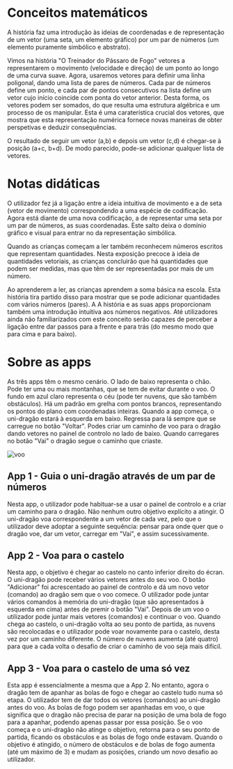 # Conceitos matemáticos
A história faz uma introdução às ideias de coordenadas e de representação de um vetor (uma seta, um elemento gráfico) por um par de números (um elemento puramente simbólico e abstrato).

Vimos na história "O Treinador do Pássaro de Fogo" vetores a representarem o movimento (velocidade e direção) de um ponto ao longo de uma curva suave. Agora, usaremos vetores para definir uma linha poligonal, dando uma lista de pares de números. Cada par de números define um ponto, e cada par de pontos consecutivos na lista define um vetor cujo início coincide com ponta do vetor anterior. Desta forma, os vetores podem ser somados, do que resulta uma estrutura algébrica e um processo de os manipular. Esta é uma caraterística crucial dos vetores, que mostra que esta representação numérica fornece  novas maneiras de obter perspetivas e deduzir consequências. 

O resultado de seguir um vetor (a,b) e depois um vetor (c,d) é chegar-se à posição (a+c, b+d). De modo parecido, pode-se adicionar qualquer lista de vetores.

# Notas didáticas

O utilizador fez já a ligação entre a ideia intuitiva de movimento e a de seta (vetor de movimento) correspondendo a uma espécie de codificação. Agora está diante de uma nova codificação, a de representar uma seta por um par de números, as suas coordenadas. Este salto deixa o domínio gráfico e visual para entrar no da representação simbólica.

Quando as crianças começam a ler também reconhecem  números escritos que representam quantidades. Nesta exposição precoce à ideia de quantidades vetoriais, as crianças concluirão que há quantidades que podem ser medidas, mas que têm de ser representadas por mais de um número.

Ao aprenderem a ler, as crianças aprendem a soma básica na escola. Esta história tira partido disso para mostrar que se pode adicionar quantidades com vários números (pares). A A história e as suas apps proporcionam também uma introdução intuitiva aos números negativos. Até utilizadores ainda não familiarizados com este conceito serão capazes de perceber a ligação entre dar passos para a frente e para trás (do mesmo modo que para cima e para baixo).

# Sobre as apps
As três apps têm o mesmo cenário. O lado de baixo representa o chão. Pode ter uma ou mais montanhas, que se tem de evitar durante o voo. O fundo em azul claro representa o céu (pode ter nuvens, que são também obstáculos). Há um padrão em grelha com pontos brancos, representando os pontos do plano com coordenadas inteiras. Quando a app começa, o uni-dragão estará à esquerda em baixo. Regressa para lá sempre que se carregue no botão "Voltar". Podes criar um caminho de voo para o dragão dando vetores no painel de controlo no lado de baixo. Quando carregares no botão "Vai" o dragão segue o caminho que criaste.

![voo](/stories/fire-2/img/_align-center_/voo.png)


## App 1 - Guia o uni-dragão através de um par de números

Nesta app, o utilizador pode habituar-se a usar o painel de controlo e a criar um caminho para o dragão. Não nenhum outro objetivo explícito a atingir. O uni-dragão voa correspondente a um vetor de cada vez, pelo que o utilizador deve adoptar a seguinte sequência: pensar para onde quer que o dragão voe, dar um vetor, carregar em "Vai", e assim sucessivamente.

## App 2 - Voa para o castelo

Nesta app, o objetivo é chegar ao castelo no canto inferior direito do écran. O uni-dragão pode receber vários vetores antes do seu voo. O botão "Adicionar" foi acrescentado ao painel de controlo e dá um novo vetor (comando) ao dragão sem que o voo comece. O utilizador pode juntar vários comandos à memória do uni-dragão (que são apresentados à esquerda em cima) antes de premir o botão "Vai". Depois de um voo o utilizador pode juntar mais vetores (comandos) e continuar o voo. Quando chega ao castelo, o uni-dragão volta ao seu ponto de partida, as nuvens são recolocadas e o utilizador pode voar novamente para o castelo, desta vez por um caminho diferente. O número de nuvens aumenta (até quatro) para que a cada volta o desafio de criar o caminho de voo seja mais difícil.


## App 3 - Voa para o castelo de uma só vez

Esta app é essencialmente a mesma que a App 2. No entanto, agora o dragão tem de apanhar as bolas de fogo  e chegar ao castelo tudo numa só etapa. O utilizador tem de dar todos os vetores (comandos) ao uni-dragão antes do voo. As bolas de fogo podem ser apanhadas em voo, o que significa que o dragão não precisa de parar na posição de uma bola de fogo para a apanhar, podendo apenas passar por essa posição. Se o voo começa e o uni-dragão não atinge o objetivo, retorna para o seu ponto de partida, ficando os obstáculos e as bolas de fogo onde estavam. Quando o objetivo é atingido, o número de obstáculos e de bolas de fogo aumenta (até um máximo de 3) e mudam as posições, criando um novo desafio ao utilizador.
